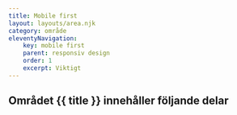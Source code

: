 ```yaml
---
title: Mobile first
layout: layouts/area.njk
category: område
eleventyNavigation:
    key: mobile first
    parent: responsiv design
    order: 1
    excerpt: Viktigt
---
```

## Området {{ title }} innehåller följande delar
